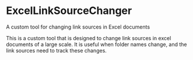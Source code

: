 # ExcelLinkSourceChanger
A custom tool for changing link sources in Excel documents

This is a custom tool that is designed to change link sources in excel documents of a large scale. 
It is useful when folder names change, and the link sources need to track these changes.





